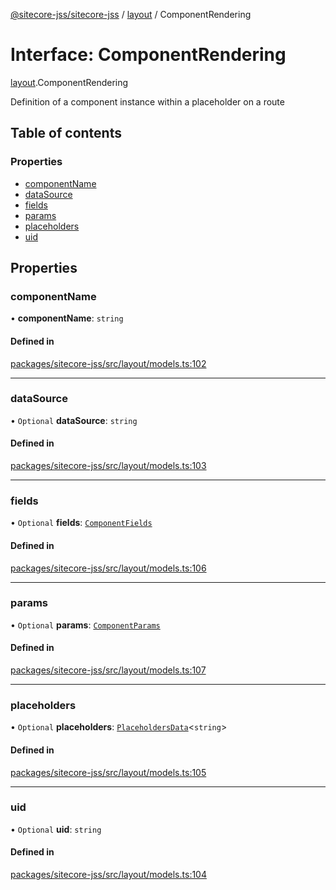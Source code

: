 [@sitecore-jss/sitecore-jss](../README.md) / [layout](../modules/layout.md) / ComponentRendering

# Interface: ComponentRendering

[layout](../modules/layout.md).ComponentRendering

Definition of a component instance within a placeholder on a route

## Table of contents

### Properties

- [componentName](layout.ComponentRendering.md#componentname)
- [dataSource](layout.ComponentRendering.md#datasource)
- [fields](layout.ComponentRendering.md#fields)
- [params](layout.ComponentRendering.md#params)
- [placeholders](layout.ComponentRendering.md#placeholders)
- [uid](layout.ComponentRendering.md#uid)

## Properties

### componentName

• **componentName**: `string`

#### Defined in

[packages/sitecore-jss/src/layout/models.ts:102](https://github.com/Sitecore/jss/blob/bcac2d1f6/packages/sitecore-jss/src/layout/models.ts#L102)

___

### dataSource

• `Optional` **dataSource**: `string`

#### Defined in

[packages/sitecore-jss/src/layout/models.ts:103](https://github.com/Sitecore/jss/blob/bcac2d1f6/packages/sitecore-jss/src/layout/models.ts#L103)

___

### fields

• `Optional` **fields**: [`ComponentFields`](layout.ComponentFields.md)

#### Defined in

[packages/sitecore-jss/src/layout/models.ts:106](https://github.com/Sitecore/jss/blob/bcac2d1f6/packages/sitecore-jss/src/layout/models.ts#L106)

___

### params

• `Optional` **params**: [`ComponentParams`](layout.ComponentParams.md)

#### Defined in

[packages/sitecore-jss/src/layout/models.ts:107](https://github.com/Sitecore/jss/blob/bcac2d1f6/packages/sitecore-jss/src/layout/models.ts#L107)

___

### placeholders

• `Optional` **placeholders**: [`PlaceholdersData`](../modules/layout.md#placeholdersdata)\<`string`\>

#### Defined in

[packages/sitecore-jss/src/layout/models.ts:105](https://github.com/Sitecore/jss/blob/bcac2d1f6/packages/sitecore-jss/src/layout/models.ts#L105)

___

### uid

• `Optional` **uid**: `string`

#### Defined in

[packages/sitecore-jss/src/layout/models.ts:104](https://github.com/Sitecore/jss/blob/bcac2d1f6/packages/sitecore-jss/src/layout/models.ts#L104)
